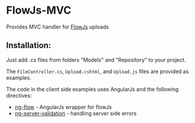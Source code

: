 FlowJs-MVC
==================

Provides MVC handler for [FlowJs](https://github.com/flowjs) uploads

Installation:
-------------

Just add .cs files from folders "Models" and "Repository" to your project.

The `FileController.cs`, `Upload.cshtml`, and `Upload.js` files are provided as examples.

The code in the client side examples uses AngularJs and the following directives:
* [ng-flow](https://github.com/flowjs/ng-flow) - AngularJs wrapper for flowJs 
* [ng-server-validation](https://github.com/DmitryEfimenko/ng-server-validation) - handling server side errors

